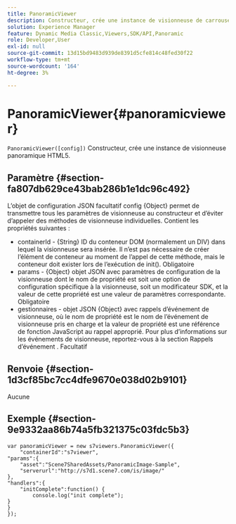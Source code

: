 ```yaml
---
title: PanoramicViewer
description: Constructeur, crée une instance de visionneuse de carrousel HTML5.
solution: Experience Manager
feature: Dynamic Media Classic,Viewers,SDK/API,Panoramic
role: Developer,User
exl-id: null
source-git-commit: 13d15bd9483d939de8391d5cfe814c48fed30f22
workflow-type: tm+mt
source-wordcount: '164'
ht-degree: 3%

---
```


# PanoramicViewer{#panoramicviewer}

`PanoramicViewer([config])`
Constructeur, crée une instance de visionneuse panoramique HTML5.

## Paramètre {#section-fa807db629ce43bab286b1e1dc96c492}

L’objet de configuration JSON facultatif config {Object} permet de transmettre tous les paramètres de visionneuse au constructeur et d’éviter d’appeler des méthodes de visionneuse individuelles. Contient les propriétés suivantes :
* containerId - {String} ID du conteneur DOM (normalement un DIV) dans lequel la visionneuse sera insérée. Il n’est pas nécessaire de créer l’élément de conteneur au moment de l’appel de cette méthode, mais le conteneur doit exister lors de l’exécution de init(). Obligatoire
* params - {Object} objet JSON avec paramètres de configuration de la visionneuse dont le nom de propriété est soit une option de configuration spécifique à la visionneuse, soit un modificateur SDK, et la valeur de cette propriété est une valeur de paramètres correspondante. Obligatoire
* gestionnaires - objet JSON {Object} avec rappels d’événement de visionneuse, où le nom de propriété est le nom de l’événement de visionneuse pris en charge et la valeur de propriété est une référence de fonction JavaScript au rappel approprié. Pour plus d’informations sur les événements de visionneuse, reportez-vous à la section Rappels d’événement . Facultatif


## Renvoie {#section-1d3cf85bc7cc4dfe9670e038d02b9101}

Aucune

## Exemple {#section-9e9332aa86b74a5fb321375c03fdc5b3}

```
var panoramicViewer = new s7viewers.PanoramicViewer({
	"containerId":"s7viewer",
"params":{
	"asset":"Scene7SharedAssets/PanoramicImage-Sample",
	"serverurl":"http://s7d1.scene7.com/is/image/"
},
"handlers":{
	"initComplete":function() {
		console.log("init complete");
}
}
});
```
